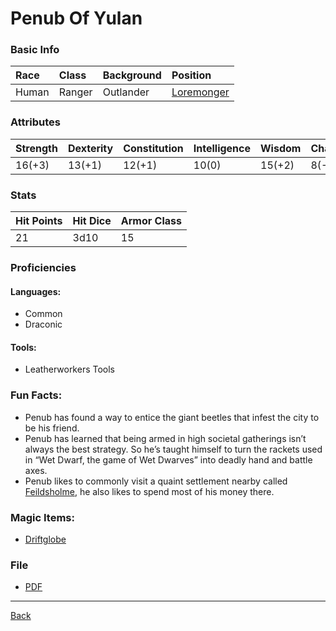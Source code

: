 # Penub Of Yulan

### Basic Info

| Race | Class | Background | Position |
|:--|:--|:--|:--|
| Human | Ranger | Outlander | [Loremonger](../Documents/Loremonger.pdf) |

### Attributes

| Strength | Dexterity | Constitution | Intelligence | Wisdom | Charisma |
|:--|:--|:--|:--|:--|:--|
| 16(+3) | 13(+1) | 12(+1) | 10(0) | 15(+2) | 8(-1) |

### Stats

| Hit Points | Hit Dice | Armor Class |
|:--|:--|:--|
| 21 | 3d10 | 15 |

### Proficiencies
#### Languages:
- Common
- Draconic

#### Tools:
- Leatherworkers Tools

### Fun Facts:
- Penub has found a way to entice the giant beetles that infest the city to be his friend.
- Penub has learned that being armed in high societal gatherings isn’t always the best strategy. So he’s taught himself to turn the rackets used in “Wet Dwarf, the game of Wet Dwarves” into deadly hand and battle axes.
- Penub likes to commonly visit a quaint settlement nearby called [Feildsholme](../Locations/Feildsholme.md), he also likes to spend most of his money there.

### Magic Items:
- [Driftglobe](../MagicItems/Driftglobe.md)

### File
- [PDF](https://drive.google.com/file/d/1OWe3XKHh3xW7HvfZaUZBZ6OmZn1yBOsG)

---
[Back](./)